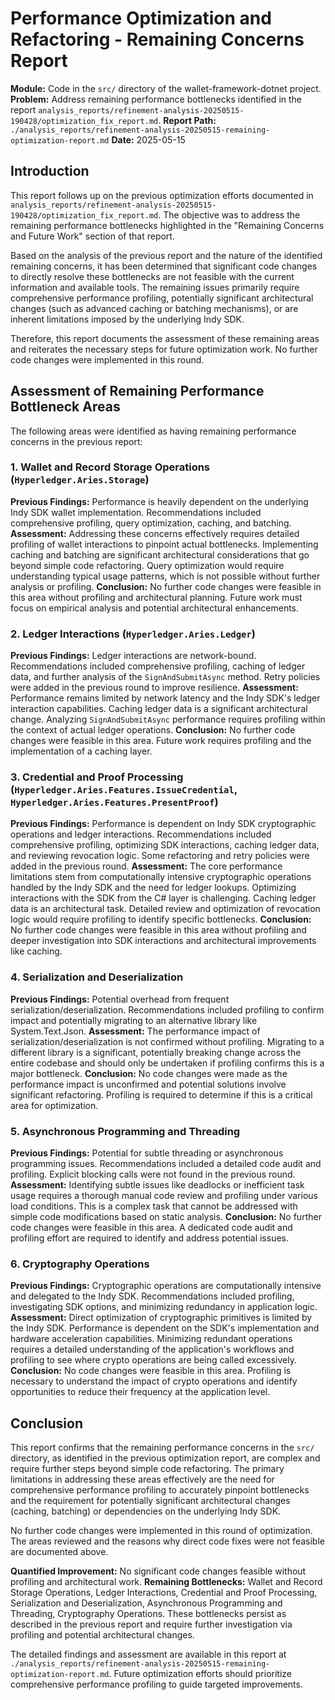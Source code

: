 # Performance Optimization and Refactoring - Remaining Concerns Report

**Module:** Code in the `src/` directory of the wallet-framework-dotnet project.
**Problem:** Address remaining performance bottlenecks identified in the report `analysis_reports/refinement-analysis-20250515-190428/optimization_fix_report.md`.
**Report Path:** `./analysis_reports/refinement-analysis-20250515-remaining-optimization-report.md`
**Date:** 2025-05-15

## Introduction

This report follows up on the previous optimization efforts documented in `analysis_reports/refinement-analysis-20250515-190428/optimization_fix_report.md`. The objective was to address the remaining performance bottlenecks highlighted in the "Remaining Concerns and Future Work" section of that report.

Based on the analysis of the previous report and the nature of the identified remaining concerns, it has been determined that significant code changes to directly resolve these bottlenecks are not feasible with the current information and available tools. The remaining issues primarily require comprehensive performance profiling, potentially significant architectural changes (such as advanced caching or batching mechanisms), or are inherent limitations imposed by the underlying Indy SDK.

Therefore, this report documents the assessment of these remaining areas and reiterates the necessary steps for future optimization work. No further code changes were implemented in this round.

## Assessment of Remaining Performance Bottleneck Areas

The following areas were identified as having remaining performance concerns in the previous report:

### 1. Wallet and Record Storage Operations (`Hyperledger.Aries.Storage`)

**Previous Findings:** Performance is heavily dependent on the underlying Indy SDK wallet implementation. Recommendations included comprehensive profiling, query optimization, caching, and batching.
**Assessment:** Addressing these concerns effectively requires detailed profiling of wallet interactions to pinpoint actual bottlenecks. Implementing caching and batching are significant architectural considerations that go beyond simple code refactoring. Query optimization would require understanding typical usage patterns, which is not possible without further analysis or profiling.
**Conclusion:** No further code changes were feasible in this area without profiling and architectural planning. Future work must focus on empirical analysis and potential architectural enhancements.

### 2. Ledger Interactions (`Hyperledger.Aries.Ledger`)

**Previous Findings:** Ledger interactions are network-bound. Recommendations included comprehensive profiling, caching of ledger data, and further analysis of the `SignAndSubmitAsync` method. Retry policies were added in the previous round to improve resilience.
**Assessment:** Performance remains limited by network latency and the Indy SDK's ledger interaction capabilities. Caching ledger data is a significant architectural change. Analyzing `SignAndSubmitAsync` performance requires profiling within the context of actual ledger operations.
**Conclusion:** No further code changes were feasible in this area. Future work requires profiling and the implementation of a caching layer.

### 3. Credential and Proof Processing (`Hyperledger.Aries.Features.IssueCredential`, `Hyperledger.Aries.Features.PresentProof`)

**Previous Findings:** Performance is dependent on Indy SDK cryptographic operations and ledger interactions. Recommendations included comprehensive profiling, optimizing SDK interactions, caching ledger data, and reviewing revocation logic. Some refactoring and retry policies were added in the previous round.
**Assessment:** The core performance limitations stem from computationally intensive cryptographic operations handled by the Indy SDK and the need for ledger lookups. Optimizing interactions with the SDK from the C# layer is challenging. Caching ledger data is an architectural task. Detailed review and optimization of revocation logic would require profiling to identify specific bottlenecks.
**Conclusion:** No further code changes were feasible in this area without profiling and deeper investigation into SDK interactions and architectural improvements like caching.

### 4. Serialization and Deserialization

**Previous Findings:** Potential overhead from frequent serialization/deserialization. Recommendations included profiling to confirm impact and potentially migrating to an alternative library like System.Text.Json.
**Assessment:** The performance impact of serialization/deserialization is not confirmed without profiling. Migrating to a different library is a significant, potentially breaking change across the entire codebase and should only be undertaken if profiling confirms this is a major bottleneck.
**Conclusion:** No code changes were made as the performance impact is unconfirmed and potential solutions involve significant refactoring. Profiling is required to determine if this is a critical area for optimization.

### 5. Asynchronous Programming and Threading

**Previous Findings:** Potential for subtle threading or asynchronous programming issues. Recommendations included a detailed code audit and profiling. Explicit blocking calls were not found in the previous round.
**Assessment:** Identifying subtle issues like deadlocks or inefficient task usage requires a thorough manual code review and profiling under various load conditions. This is a complex task that cannot be addressed with simple code modifications based on static analysis.
**Conclusion:** No further code changes were feasible in this area. A dedicated code audit and profiling effort are required to identify and address potential issues.

### 6. Cryptography Operations

**Previous Findings:** Cryptographic operations are computationally intensive and delegated to the Indy SDK. Recommendations included profiling, investigating SDK options, and minimizing redundancy in application logic.
**Assessment:** Direct optimization of cryptographic primitives is limited by the Indy SDK. Performance is dependent on the SDK's implementation and hardware acceleration capabilities. Minimizing redundant operations requires a detailed understanding of the application's workflows and profiling to see where crypto operations are being called excessively.
**Conclusion:** No code changes were feasible in this area. Profiling is necessary to understand the impact of crypto operations and identify opportunities to reduce their frequency at the application level.

## Conclusion

This report confirms that the remaining performance concerns in the `src/` directory, as identified in the previous optimization report, are complex and require further steps beyond simple code refactoring. The primary limitations in addressing these areas effectively are the need for comprehensive performance profiling to accurately pinpoint bottlenecks and the requirement for potentially significant architectural changes (caching, batching) or dependencies on the underlying Indy SDK.

No further code changes were implemented in this round of optimization. The areas reviewed and the reasons why direct code fixes were not feasible are documented above.

**Quantified Improvement:** No significant code changes feasible without profiling and architectural work.
**Remaining Bottlenecks:** Wallet and Record Storage Operations, Ledger Interactions, Credential and Proof Processing, Serialization and Deserialization, Asynchronous Programming and Threading, Cryptography Operations. These bottlenecks persist as described in the previous report and require further investigation via profiling and potential architectural changes.

The detailed findings and assessment are available in this report at `./analysis_reports/refinement-analysis-20250515-remaining-optimization-report.md`. Future optimization efforts should prioritize comprehensive performance profiling to guide targeted improvements.